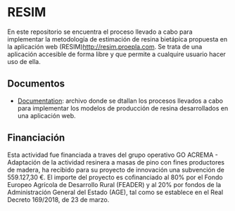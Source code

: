 # RESIM

En este repositorio se encuentra el proceso llevado a cabo para implementar la metodología de estimación de resina bietápica propuesta en la aplicación web (RESIM)<http://resim.proepla.com>. Se trata de una aplicación accesible de forma libre y que permite a cualquire usuario hacer uso de ella.

## Documentos

- [Documentation](Documentation.md): archivo donde se dtallan los procesos llevados a cabo para implementar los modelos de producción de resina desarrollados en una aplicación web.

## Financiación

Esta actividad fue financiada a traves del grupo operativo GO ACREMA - Adaptación de la actividad resinera a masas de pino con fines productores de madera, ha recibido para su proyecto de innovación una subvención de 559.127,30 €. El importe del proyecto es cofinanciado al 80% por el Fondo Europeo Agrícola de Desarrollo Rural (FEADER) y al 20% por fondos de la Administración General del Estado (AGE), tal como se establece en el Real Decreto 169/2018, de 23 de marzo.
